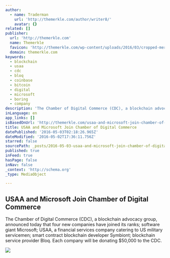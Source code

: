 ```yaml
---
author:
  - name: Traderman
    url: 'http://themerkle.com/author/writer8/'
    avatar: {}
related: []
publisher:
  url: 'http://themerkle.com'
  name: Themerkle
  favicon: 'http://themerkle.com/wp-content/uploads/2016/03/cropped-merkle-white-1-192x192.png'
  domain: themerkle.com
keywords:
  - blockchain
  - usaa
  - cdc
  - bloq
  - coinbase
  - bitcoin
  - digital
  - microsoft
  - boring
  - company
description: 'The Chamber of Digital Commerce (CDC), a blockchain advocacy group, announced today that four new companies have joined its ranks; software giant Microsoft; USAA, a financial services company catering to US military servicemen; smart contract blockchain developer Symbiont; blockchain service provider Bloq. Each company will be donating $50,000 to the CDC.'
inLanguage: en
app_links: []
isBasedOnUrl: 'http://themerkle.com/usaa-and-microsoft-join-chamber-of-digital-commerce/'
title: USAA and Microsoft Join Chamber of Digital Commerce
datePublished: '2016-05-03T02:18:26.965Z'
dateModified: '2016-05-02T17:36:11.756Z'
starred: false
sourcePath: _posts/2016-05-03-usaa-and-microsoft-join-chamber-of-digital-commerce.md
published: true
inFeed: true
hasPage: false
inNav: false
_context: 'http://schema.org'
_type: MediaObject

---
```

<article style=""><h1>USAA and Microsoft Join Chamber of Digital Commerce</h1><p>The Chamber of Digital Commerce (CDC), a blockchain advocacy group, announced today that four new companies have joined its ranks; software giant Microsoft; USAA, a financial services company catering to US military servicemen; smart contract blockchain developer Symbiont; blockchain service provider Bloq. Each company will be donating $50,000 to the CDC.</p><img src="http://themerkle.com/wp-content/uploads/2016/05/chamberdigitalcommercebitcoinist-300x300.jpg" /></article>